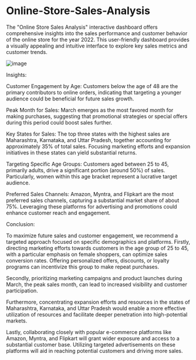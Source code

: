 # Online-Store-Sales-Analysis
The "Online Store Sales Analysis" interactive dashboard offers comprehensive insights into the sales performance and customer behavior of the online store for the year 2022. This user-friendly dashboard provides a visually appealing and intuitive interface to explore key sales metrics and customer trends.

![image](https://github.com/NiNja-09/Online-Store-Sales-Analysis/assets/60342946/ecd65713-fa40-49ae-b69c-b43f9ceeaa55)


Insights:

Customer Engagement by Age: Customers below the age of 48 are the primary contributors to online orders, indicating that targeting a younger audience could be beneficial for future sales growth.

Peak Month for Sales: March emerges as the most favored month for making purchases, suggesting that promotional strategies or special offers during this period could boost sales further.

Key States for Sales: The top three states with the highest sales are Maharashtra, Karnataka, and Uttar Pradesh, together accounting for approximately 35% of total sales. Focusing marketing efforts and expansion initiatives in these states can yield substantial returns.

Targeting Specific Age Groups: Customers aged between 25 to 45, primarily adults, drive a significant portion (around 50%) of sales. Particularly, women within this age bracket represent a lucrative target audience.

Preferred Sales Channels: Amazon, Myntra, and Flipkart are the most preferred sales channels, capturing a substantial market share of about 75%. Leveraging these platforms for advertising and promotions could enhance customer reach and engagement.

Conclusion:

To maximize future sales and customer engagement, we recommend a targeted approach focused on specific demographics and platforms. Firstly, directing marketing efforts towards customers in the age group of 25 to 45, with a particular emphasis on female shoppers, can optimize sales conversion rates. Offering personalized offers, discounts, or loyalty programs can incentivize this group to make repeat purchases.

Secondly, prioritizing marketing campaigns and product launches during March, the peak sales month, can lead to increased visibility and customer participation.

Furthermore, concentrating expansion efforts and resources in the states of Maharashtra, Karnataka, and Uttar Pradesh would enable a more effective utilization of resources and facilitate deeper penetration into high-potential markets.

Lastly, collaborating closely with popular e-commerce platforms like Amazon, Myntra, and Flipkart will grant wider exposure and access to a substantial customer base. Utilizing targeted advertisements on these platforms will aid in reaching potential customers and driving more sales.
